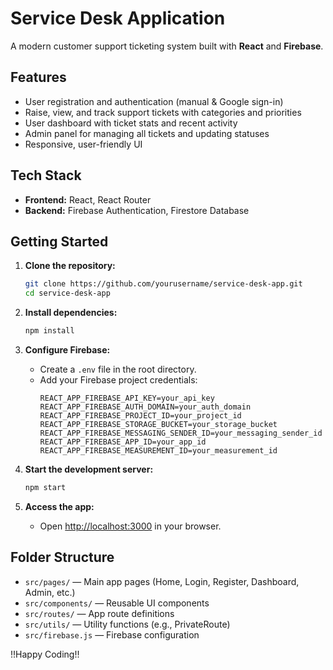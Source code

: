 # Service Desk Application

A modern customer support ticketing system built with **React** and **Firebase**.

## Features

- User registration and authentication (manual & Google sign-in)
- Raise, view, and track support tickets with categories and priorities
- User dashboard with ticket stats and recent activity
- Admin panel for managing all tickets and updating statuses
- Responsive, user-friendly UI

## Tech Stack

- **Frontend:** React, React Router
- **Backend:** Firebase Authentication, Firestore Database

## Getting Started

1. **Clone the repository:**
   ```sh
   git clone https://github.com/yourusername/service-desk-app.git
   cd service-desk-app
   ```

2. **Install dependencies:**
   ```sh
   npm install
   ```

3. **Configure Firebase:**
   - Create a `.env` file in the root directory.
   - Add your Firebase project credentials:
     ```
     REACT_APP_FIREBASE_API_KEY=your_api_key
     REACT_APP_FIREBASE_AUTH_DOMAIN=your_auth_domain
     REACT_APP_FIREBASE_PROJECT_ID=your_project_id
     REACT_APP_FIREBASE_STORAGE_BUCKET=your_storage_bucket
     REACT_APP_FIREBASE_MESSAGING_SENDER_ID=your_messaging_sender_id
     REACT_APP_FIREBASE_APP_ID=your_app_id
     REACT_APP_FIREBASE_MEASUREMENT_ID=your_measurement_id
     ```

4. **Start the development server:**
   ```sh
   npm start
   ```

5. **Access the app:**
   - Open [http://localhost:3000](http://localhost:3000) in your browser.

## Folder Structure

- `src/pages/` — Main app pages (Home, Login, Register, Dashboard, Admin, etc.)
- `src/components/` — Reusable UI components
- `src/routes/` — App route definitions
- `src/utils/` — Utility functions (e.g., PrivateRoute)
- `src/firebase.js` — Firebase configuration

!!Happy Coding!!